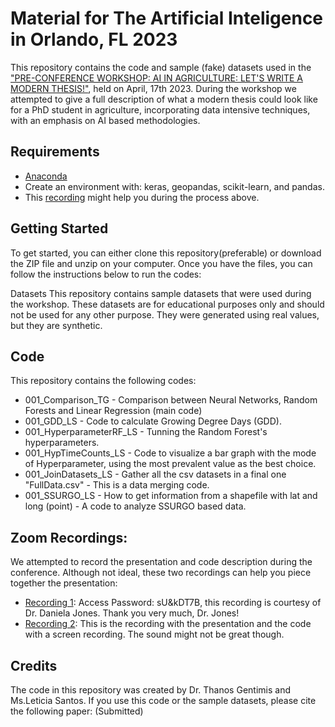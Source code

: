 # Material for The Artificial Inteligence in Orlando, FL 2023
 
This repository contains the code and sample (fake) datasets used in the ["PRE-CONFERENCE WORKSHOP: AI IN AGRICULTURE: LET'S WRITE A MODERN THESIS!"](https://abe.ufl.edu/2023-ai-conference/workshops-and-sessions/), held on April, 17th 2023. During the workshop we attempted to give a full description of what a modern thesis could look like for a PhD student in agriculture, incorporating data intensive techniques, with an emphasis on AI based methodologies.

## Requirements
- [Anaconda](https://www.anaconda.com/)
- Create an environment with: keras, geopandas, scikit-learn, and pandas.
- This [recording](https://lsu.zoom.us/rec/share/yIVHpkPC9VRb4UD_N3qkiGdScswGORQfs0A_GGSnhhtE54v8smLbC9HcvXbkYK-a.nrQ37ChG8e8jhj5o?startTime=1681557241000) might help you during the process above.

## Getting Started
To get started, you can either clone this repository(preferable) or download the ZIP file and unzip on your computer. Once you have the files, you can follow the instructions below to run the codes:

Datasets
This repository contains sample datasets that were used during the workshop. These datasets are for educational purposes only and should not be used for any other purpose. They were generated using real values, but they are synthetic.

## Code
This repository contains the following codes:
- 001_Comparison_TG - Comparison between Neural Networks, Random Forests and Linear Regression (main code)
- 001_GDD_LS - Code to calculate Growing Degree Days (GDD).
- 001_HyperparameterRF_LS - Tunning the Random Forest's hyperparameters.
- 001_HypTimeCounts_LS - Code to visualize a bar graph with the mode of Hyperparameter, using the most prevalent value as the best choice.
- 001_JoinDatasets_LS - Gather all the csv datasets in a final one "FullData.csv" - This is a data merging code.
- 001_SSURGO_LS - How to get information from a shapefile with lat and long (point) - A code to analyze SSURGO based data.

## Zoom Recordings:
We attempted to record the presentation and code description during the conference. Although not ideal, these two recordings can help you piece together the presentation:
- [Recording 1](https://nam02.safelinks.protection.outlook.com/?url=https%3A%2F%2Fncsu.zoom.us%2Frec%2Fshare%2FV5GeFjSkWleICwC1g-WnRj7y71VWIVDbkavST20lS6aq-v9h_QQZw_dzHDvkAKGV.sYED88GRPMGDgU4J&data=05%7C01%7CTGentimis%40agcenter.lsu.edu%7C2a8067cf58be48486bf408db3f8151bd%7C804b509899084bdf9c06b3df777563aa%7C0%7C0%7C638173596891413830%7CUnknown%7CTWFpbGZsb3d8eyJWIjoiMC4wLjAwMDAiLCJQIjoiV2luMzIiLCJBTiI6Ik1haWwiLCJXVCI6Mn0%3D%7C3000%7C%7C%7C&sdata=VrtxQ%2BX1S8liMGvErXloqqywZylO%2FRiHbl%2BIEii%2BTs0%3D&reserved=0): Access Password: sU&kDT7B, this recording is courtesy of Dr. Daniela Jones. Thank you very much, Dr. Jones!
- [Recording 2](https://lsu.zoom.us/rec/share/a2k79y160MTNLjcnB2SMuejtkPWTWK1ZZIBh9IAYyd7vl-G6yuVoAHCDmz4qQ3NZ.rwJC8sFbzVmYX-Sj?startTime=1681753533000): This is the recording with the presentation and the code with a screen recording. The sound might not be great though. 

## Credits
The code in this repository was created by Dr. Thanos Gentimis and Ms.Leticia Santos. If you use this code or the sample datasets, please cite the following paper: (Submitted)


